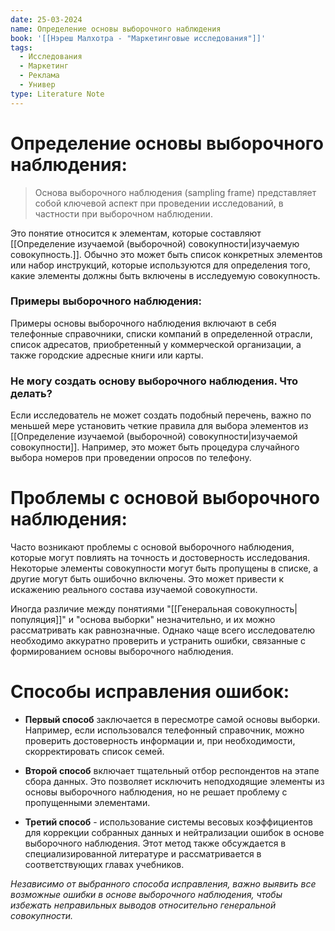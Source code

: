 ```yaml
---
date: 25-03-2024
name: Определение основы выборочного наблюдения
book: '[[Нэреш Малхотра - "Маркетинговые исследования"]]'
tags:
  - Исследования
  - Маркетинг
  - Реклама
  - Универ
type: Literature Note
---
```

# Определение основы выборочного наблюдения:

> Основа выборочного наблюдения (sampling frame) представляет собой ключевой аспект при проведении исследований, в частности при выборочном наблюдении. 

Это понятие относится к элементам, которые составляют [[Определение изучаемой (выборочной) совокупности|изучаемую совокупность.]]. Обычно это может быть список конкретных элементов или набор инструкций, которые используются для определения того, какие элементы должны быть включены в исследуемую совокупность. 

### Примеры выборочного наблюдения:

Примеры основы выборочного наблюдения включают в себя телефонные справочники, списки компаний в определенной отрасли, список адресатов, приобретенный у коммерческой организации, а также городские адресные книги или карты.


### Не могу создать основу выборочного наблюдения. Что делать?

Если исследователь не может создать подобный перечень, важно по меньшей мере установить четкие правила для выбора элементов из [[Определение изучаемой (выборочной) совокупности|изучаемой совокупности]]. Например, это может быть процедура случайного выбора номеров при проведении опросов по телефону.


# Проблемы с основой выборочного наблюдения:

Часто возникают проблемы с основой выборочного наблюдения, которые могут повлиять на точность и достоверность исследования. Некоторые элементы совокупности могут быть пропущены в списке, а другие могут быть ошибочно включены. Это может привести к искажению реального состава изучаемой совокупности.

Иногда различие между понятиями "[[Генеральная совокупность|популяция]]" и "основа выборки" незначительно, и их можно рассматривать как равнозначные. Однако чаще всего исследователю необходимо аккуратно проверить и устранить ошибки, связанные с формированием основы выборочного наблюдения.

# Способы исправления ошибок:

- **Первый способ** заключается в пересмотре самой основы выборки. Например, если использовался телефонный справочник, можно проверить достоверность информации и, при необходимости, скорректировать список семей.

- **Второй способ** включает тщательный отбор респондентов на этапе сбора данных. Это позволяет исключить неподходящие элементы из основы выборочного наблюдения, но не решает проблему с пропущенными элементами.

- **Третий способ** - использование системы весовых коэффициентов для коррекции собранных данных и нейтрализации ошибок в основе выборочного наблюдения. Этот метод также обсуждается в специализированной литературе и рассматривается в соответствующих главах учебников.

_Независимо от выбранного способа исправления, важно выявить все возможные ошибки в основе выборочного наблюдения, чтобы избежать неправильных выводов относительно генеральной совокупности._